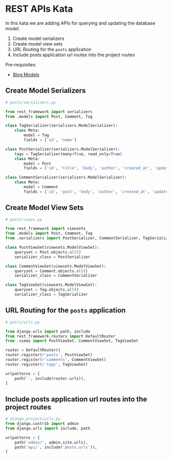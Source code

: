# REST APIs Kata

In this kata we are adding APIs for querying and updating the database model.

1. Create model serializers
2. Create model view sets
3. URL Routing for the `posts` application
4. Include posts application url routes into the project routes


Pre-requisites:

* [Blog Models](kata-blog-models.md)

## Create Model Serializers


```python
# posts/serializers.py

from rest_framework import serializers
from .models import Post, Comment, Tag

class TagSerializer(serializers.ModelSerializer):
    class Meta:
        model = Tag
        fields = ['id', 'name']

class PostSerializer(serializers.ModelSerializer):
    tags = TagSerializer(many=True, read_only=True)
    class Meta:
        model = Post
        fields = ['id', 'title', 'body', 'author', 'created_at', 'updated_at', 'tags']

class CommentSerializer(serializers.ModelSerializer):
    class Meta:
        model = Comment
        fields = ['id', 'post', 'body', 'author', 'created_at', 'updated_at']
```

## Create Model View Sets


```python
# posts/views.py

from rest_framework import viewsets
from .models import Post, Comment, Tag
from .serializers import PostSerializer, CommentSerializer, TagSerializer

class PostViewSet(viewsets.ModelViewSet):
    queryset = Post.objects.all()
    serializer_class = PostSerializer

class CommentViewSet(viewsets.ModelViewSet):
    queryset = Comment.objects.all()
    serializer_class = CommentSerializer

class TagViewSet(viewsets.ModelViewSet):
    queryset = Tag.objects.all()
    serializer_class = TagSerializer
```

## URL Routing for the `posts` application


```python
# posts/urls.py

from django.urls import path, include
from rest_framework.routers import DefaultRouter
from .views import PostViewSet, CommentViewSet, TagViewSet

router = DefaultRouter()
router.register(r'posts', PostViewSet)
router.register(r'comments', CommentViewSet)
router.register(r'tags', TagViewSet)

urlpatterns = [
    path('', include(router.urls)),
]

```

## Include posts application url routes into the project routes

```python
# django_project/urls.py
from django.contrib import admin
from django.urls import include, path

urlpatterns = [
    path('admin/', admin.site.urls),
    path('api/', include('posts.urls')),
]
```

